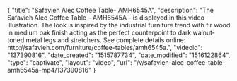 {
    "title": "Safavieh Alec Coffee Table- AMH6545A",
    "description": "The Safavieh Alec Coffee Table - AMH6545A - is displayed in this video illustration. The look is inspired by the industrial furniture trend with fir wood in medium oak finish acting as the perfect counterpoint to dark walnut-toned metal legs and stretchers. See complete details online: http:\/\/safavieh.com\/furniture\/coffee-tables\/amh6545a.",
    "videoid": "137390816",
    "date_created": "1515787734",
    "date_modified": "1516122864",
    "type": "captivate",
    "layout": "video",
    "url": "\/v\/safavieh-alec-coffee-table-amh6545a-mp4\/137390816"
}